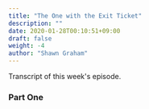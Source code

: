 ```yaml
---
title: "The One with the Exit Ticket"
description: ""
date: 2020-01-28T00:10:51+09:00
draft: false
weight: -4
author: "Shawn Graham"
---
```


Transcript of this week's episode.

### Part One 
